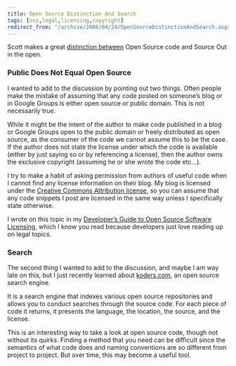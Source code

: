 ```yaml
---
title: Open Source Distinction And Search
tags: [oss,legal,licensing,copyright]
redirect_from: "/archive/2006/04/24/OpenSourceDistinctionAndSearch.aspx/"
---
```


Scott makes a great [distinction
between](http://www.hanselman.com/blog/CommentView.aspx?guid=da5c0dea-e676-47b3-bb7e-ce3a86a7e971#commentstart "Open Source Distinction")
Open Source code and Source Out in the open.

### Public Does Not Equal Open Source

I wanted to add to the discussion by pointing out two things. Often
people make the mistake of assuming that any code posted on someone’s
blog or in Google Groups is either open source or public domain. This is
not necessarily true.

While it might be the intent of the author to make code published in a
blog or Google Groups open to the public domain or freely distributed as
open source, as the consumer of the code we cannot assume this to be the
case. If the author does not state the license under which the code is
available (either by just saying so or by referencing a license), then
the author owns the exclusive copyright (assuming he or she wrote the
code etc...).

I try to make a habit of asking permission from authors of useful code
when I cannot find any license information on their blog. My blog is
licensed under the [Creative Commons Attribution
license](http://creativecommons.org/licenses/by/2.5/ "Creative Commons License"),
so you can assume that any code snippets I post are licensed in the same
way unless I specifically state otherwise.

I wrote on this topic in my [Developer’s Guide to Open Source Software
Licensing](https://haacked.com/archive/2006/01/24/DevelopersGuideToOpenSourceSoftwareLicensing.aspx "Licensing for Dummies"),
which I know you read because developers just love reading up on legal
topics.

### Search

The second thing I wanted to add to the discussion, and maybe I am way
late on this, but I just recently learned about
[koders.com](http://koders.com/ "Open Source Search Engine"), an open
source search engine.

It is a search engine that indexes various open source repositories and
allows you to conduct searches through the source code. For each piece
of code it returns, it presents the language, the location, the source,
and the license.

This is an interesting way to take a look at open source code, though
not without its quirks. Finding a method that you need can be difficult
since the semantics of what code does and naming conventions are so
different from project to project. But over time, this may become a
useful tool.

